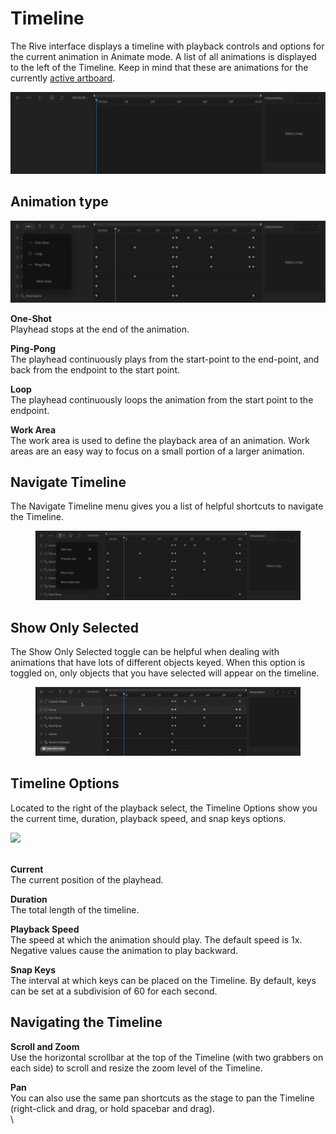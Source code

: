 # Timeline

The Rive interface displays a timeline with playback controls and options for the current animation in Animate mode. A list of all animations is displayed to the left of the Timeline. Keep in mind that these are animations for the currently [active artboard](../fundamentals/artboards.md#active-artboard).

![](<../../.gitbook/assets/Screen Shot 2023-04-03 at 3.36.50 PM.png>)

## **Animation type**

![](<../../.gitbook/assets/Screen Shot 2023-04-03 at 3.40.16 PM.png>)

**One-Shot**\
Playhead stops at the end of the animation.

**Ping-Pong**\
The playhead continuously plays from the start-point to the end-point, and back from the endpoint to the start point.

**Loop**\
The playhead continuously loops the animation from the start point to the endpoint.

**Work Area**\
The work area is used to define the playback area of an animation. Work areas are an easy way to focus on a small portion of a larger animation.



## Navigate Timeline&#x20;

The Navigate Timeline menu gives you a list of helpful shortcuts to navigate the Timeline.

<figure><img src="../../.gitbook/assets/Screen Shot 2023-04-03 at 3.41.51 PM.png" alt=""><figcaption></figcaption></figure>

## Show Only Selected

The Show Only Selected toggle can be helpful when dealing with animations that have lots of different objects keyed. When this option is toggled on, only objects that you have selected will appear on the timeline.&#x20;

<figure><img src="../../.gitbook/assets/2023-04-03 15.54.53.gif" alt=""><figcaption></figcaption></figure>

## **Timeline Options**

Located to the right of the playback select, the Timeline Options show you the current time, duration, playback speed, and snap keys options.

![](../../.gitbook/assets/timeline\_options.png)

\
**Current**\
The current position of the playhead.

**Duration**\
The total length of the timeline.

**Playback Speed**\
The speed at which the animation should play. The default speed is 1x. Negative values cause the animation to play backward.

**Snap Keys**\
The interval at which keys can be placed on the Timeline. By default, keys can be set at a subdivision of 60 for each second.

## **Navigating the Timeline**

**Scroll and Zoom**\
Use the horizontal scrollbar at the top of the Timeline (with two grabbers on each side) to scroll and resize the zoom level of the Timeline.

**Pan**\
You can also use the same pan shortcuts as the stage to pan the Timeline (right-click and drag, or hold spacebar and drag).\
\
